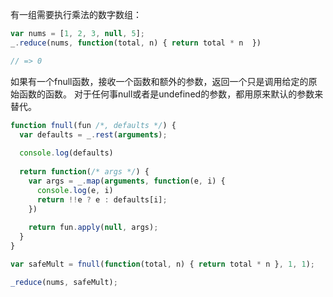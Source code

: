 有一组需要执行乘法的数字数组：

```javascript
var nums = [1, 2, 3, null, 5];
_.reduce(nums, function(total, n) { return total * n  })

// => 0
```

如果有一个fnull函数，接收一个函数和额外的参数，返回一个只是调用给定的原始函数的函数。
对于任何事null或者是undefined的参数，都用原来默认的参数来替代。

```javascript
function fnull(fun /*, defaults */) {
  var defaults = _.rest(arguments);
  
  console.log(defaults)
  
  return function(/* args */) {
    var args = _.map(arguments, function(e, i) {
      console.log(e, i)
      return !!e ? e : defaults[i];
    })
    
    return fun.apply(null, args);
  }
}

var safeMult = fnull(function(total, n) { return total * n }, 1, 1);

_reduce(nums, safeMult);
```
